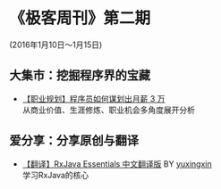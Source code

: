 # 《极客周刊》第二期

(2016年1月10日～1月15日)

## 大集市：挖掘程序界的宝藏 
 
- [【职业规划】程序员如何谋划出月薪 3 万](http://m.oschina.net/news/69597/how-to-plan-30000-salary)
<br>从商业价值、生涯修炼、职业机会多角度展开分析
## 爱分享：分享原创与翻译

- [【翻译】RxJava Essentials 中文翻译版](https://github.com/yuxingxin/RxJava-Essentials-CN) BY [yuxingxin](https://github.com/yuxingxin)
<br>学习RxJava的核心


